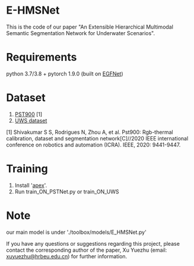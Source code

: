 # E-HMSNet
 This is the code of our paper "An Extensible Hierarchical Multimodal Semantic Segmentation Network for Underwater Scenarios".
  
# Requirements
  python 3.7/3.8 + pytorch 1.9.0 (built on [EGFNet](https://github.com/ShaohuaDong2021/EGFNet))
   
# Dataset
1. [PST900](https://github.com/ShreyasSkandanS/pst900_thermal_rgb) [1]
2. [UWS dataset](https://drive.google.com/file/d/1gz93mDuhUG3gUQG2BsF4pRFbYcCz2nuS/view?usp=sharing)

[1] Shivakumar S S, Rodrigues N, Zhou A, et al. Pst900: Rgb-thermal calibration, dataset and segmentation network[C]//2020 IEEE international conference on robotics and automation (ICRA). IEEE, 2020: 9441-9447.

# Training
1. Install '[apex](https://github.com/NVIDIA/apex)'.
2. Run train_ON_PSTNet.py or train_ON_UWS 

# Note
our main model is under './toolbox/models/E_HMSNet.py'

 If you have any questions or suggestions regarding this project, please contact the corresponding author of the paper, Xu Yuezhu (email: xuyuezhu@hrbeu.edu.cn) for further information.


